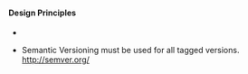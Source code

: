 #### Design Principles
-

* Semantic Versioning must be used for all tagged versions. http://semver.org/



